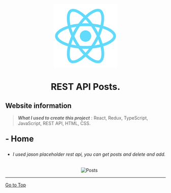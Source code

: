 <a id="to-top"></a>

<div align="center">
   
  <img src="/README/logo.png" alt="Logo" width="200px"/>
   
  <h1 align="center">REST API Posts.</h1>
</div>

<h2 align="start">Website information</h2>

> **_What I used to create this project_** : React, Redux, TypeScript, JavaScript, REST API, HTML, CSS.


<p style="font-size: 25px;"><strong>- Home</strong></p>

<ul> 
  <li><h6><em>I used jason placeholder rest api, you can get posts and delete and add.</em></h6></li>
  <p align="center">
    <img src="/README/posts.gif" alt="Posts" width="800px" height="400px"/>
  </p>
</ul>

---

[Go to Top](#to-top)